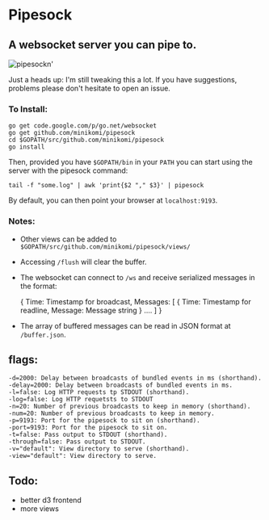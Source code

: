 # Pipesock

## A websocket server you can pipe to.

![pipesockn'](http://www.spillcontainment.com/sites/default/files/pipe-light1.jpg)

Just a heads up: I'm still tweaking this a lot. If you have suggestions, problems please don't hesitate to open an issue.

### To Install:

    go get code.google.com/p/go.net/websocket
    go get github.com/minikomi/pipesock
    cd $GOPATH/src/github.com/minikomi/pipesock
    go install
    
Then, provided you have `$GOPATH/bin` in your `PATH` you can start using the server with the pipesock command:

    tail -f "some.log" | awk 'print{$2 "," $3}' | pipesock 

By default, you can then point your browser at `localhost:9193`.

### Notes:

* Other views can be added to `$GOPATH/src/github.com/minikomi/pipesock/views/`
* Accessing `/flush` will clear the buffer.
* The websocket can connect to `/ws` and receive serialized messages in the format:

    {
      Time: Timestamp for broadcast,
      Messages: [
        {
         Time: Timestamp for readline,
         Message: Message string
         }
         ....
      ]
    }

* The array of buffered messages can be read in JSON format at `/buffer.json`.

## flags:

    -d=2000: Delay between broadcasts of bundled events in ms (shorthand).
    -delay=2000: Delay between broadcasts of bundled events in ms.
    -l=false: Log HTTP requests tp STDOUT (shorthand).
    -log=false: Log HTTP requetsts to STDOUT
    -n=20: Number of previous broadcasts to keep in memory (shorthand).
    -num=20: Number of previous broadcasts to keep in memory.
    -p=9193: Port for the pipesock to sit on (shorthand).
    -port=9193: Port for the pipesock to sit on.
    -t=false: Pass output to STDOUT (shorthand).
    -through=false: Pass output to STDOUT.
    -v="default": View directory to serve (shorthand).
    -view="default": View directory to serve.

## Todo: 

* better d3 frontend
* more views
